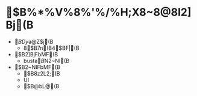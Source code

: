 # $B%*%V%8%'%/%H;X8~8@8l2]Bj(B
- $BDy$a@Z$j(B
  - 8$B7n(B4$BF|(B
- $B2]BjFbMF(B
  - busta$B$N2~NI(B
- $B2~NIFbMF(B
  - $B8z2L2;(B
  - UI
  - $B@bL@(B
